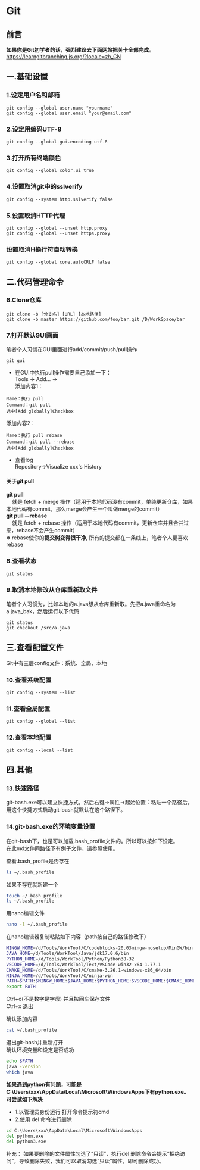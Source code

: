 # Git

## 前言
**如果你是Git初学者的话，强烈建议去下面网站把关卡全部完成。**  
https://learngitbranching.js.org/?locale=zh_CN

## 一.基础设置

### 1.设定用户名和邮箱
```git
git config --global user.name "yourname"
git config --global user.email "your@email.com"
```

### 2.设定用编码UTF-8
```git
git config --global gui.encoding utf-8
```

### 3.打开所有终端颜色
```git
git config --global color.ui true
```

### 4.设置取消git中的sslverify
```git
git config --system http.sslverify false
```

### 5.设置取消HTTP代理
```git
git config --global --unset http.proxy
git config --global --unset https.proxy
```

### 设置取消H换行符自动转换
```git
git config --global core.autoCRLF false
```

## 二.代码管理命令

### 6.Clone仓库  
```git
git clone -b [分支名] [URL] [本地路径]
git clone -b master https://github.com/foo/bar.git /D/WorkSpace/bar
```

### 7.打开默认GUI画面  
笔者个人习惯在GUI里面进行add/commit/push/pull操作  
```git
git gui
```
* 在GUI中执行pull操作需要自己添加一下：  
Tools → Add... →  
添加内容1：
```
Name：执行 pull
Command：git pull
选中[Add globally]Checkbox
```
添加内容2：
```
Name：执行 pull rebase
Command：git pull --rebase
选中[Add globally]Checkbox
```
* 查看log  
Repository→Visualize xxx's History

#### 关于git pull
**git pull**  
&nbsp;&nbsp;&nbsp;&nbsp;就是 fetch + merge 操作（适用于本地代码没有commit，单纯更新仓库，如果本地代码有commit，那么merge会产生一个叫做merge的commit）  
**git pull --rebase**  
&nbsp;&nbsp;&nbsp;&nbsp;就是 fetch + rebase 操作（适用于本地代码有commit，更新仓库并且合并过来，rebase不会产生commit）  
**※**&nbsp;rebase使你的**提交树变得很干净**, 所有的提交都在一条线上，笔者个人更喜欢rebase

### 8.查看状态  
```git
git status
```

### 9.取消本地修改从仓库重新取文件  
笔者个人习惯为，比如本地的a.java想从仓库重新取。先把a.java重命名为a.java_bak，然后运行以下代码
```git
git status
git checkout /src/a.java
```

## 三.查看配置文件  

Git中有三层config文件：系统、全局、本地

### 10.查看系统配置
```git
git config --system --list
```

### 11.查看全局配置
```git
git config --global --list
```

### 12.查看本地配置
```git
git config --local --list
```

## 四.其他

### 13.快速路径
git-bash.exe可以建立快捷方式，然后右键→属性→起始位置：粘贴一个路径后。用这个快捷方式启动git-bash就默认在这个路径下。


### 14.git-bash.exe的环境变量设置
在git-bash下，也是可以加载.bash_profile文件的。所以可以按如下设定。  
在此md文件同路径下有例子文件，请参照使用。

查看.bash_profile是否存在
```bash
ls ~/.bash_profile
```

如果不存在就新建一个
```bash
touch ~/.bash_profile
ls ~/.bash_profile
```

用nano编辑文件
```bash
nano -l ~/.bash_profile
```

在nano编辑器复制粘贴如下内容（path按自己的路径修改下）
```bash
MINGW_HOME=/d/Tools/WorkTool/C/codeblocks-20.03mingw-nosetup/MinGW/bin
JAVA_HOME=/d/Tools/WorkTool/Java/jdk17.0.6/bin
PYTHON_HOME=/d/Tools/WorkTool/Python/Python38-32
VSCODE_HOME=/d/Tools/WorkTool/Text/VSCode-win32-x64-1.77.1
CMAKE_HOME=/d/Tools/WorkTool/C/cmake-3.26.1-windows-x86_64/bin
NINJA_HOME=/d/Tools/WorkTool/C/ninja-win
PATH=$PATH:$MINGW_HOME:$JAVA_HOME:$PYTHON_HOME:$VSCODE_HOME:$CMAKE_HOME:$NINJA_HOME
export PATH
```
Ctrl+o(不是数字是字母) 并且按回车保存文件  
Ctrl+x 退出  

确认添加内容
```bash
cat ~/.bash_profile
```
退出git-bash并重新打开  
确认环境变量和设定是否成功
```bash
echo $PATH
java -version
which java
```
**如果遇到python有问题，可能是C:\Users\xxx\AppData\Local\Microsoft\WindowsApps下有python.exe。可尝试如下解决**
* 1.以管理员身份运行 打开命令提示符cmd
* 2.使用 del 命令进行删除
```cmd
cd C:\Users\xxx\AppData\Local\Microsoft\WindowsApps
del python.exe
del python3.exe
```
补充：
如果要删除的文件属性勾选了“只读”，执行del 删除命令会提示“拒绝访问”，导致删除失败，我们可以取消勾选“只读”属性，即可删除成功。
